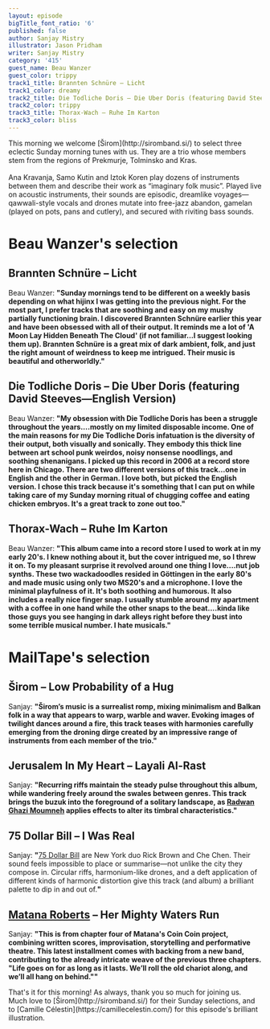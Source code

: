 ```yaml
---
layout: episode
bigTitle_font_ratio: '6'
published: false
author: Sanjay Mistry
illustrator: Jason Pridham
writer: Sanjay Mistry
category: '415'
guest_name: Beau Wanzer
guest_color: trippy
track1_title: Brannten Schnüre – Licht
track1_color: dreamy
track2_title: Die Todliche Doris – Die Uber Doris (featuring David Steeves—English Version)
track2_color: trippy
track3_title: Thorax-Wach – Ruhe Im Karton
track3_color: bliss
---
```

<p id="introduction">This morning we welcome [Širom](http://siromband.si/) to select three eclectic Sunday morning tunes with us. They are a trio whose members stem from the regions of Prekmurje, Tolminsko and Kras. 
<br><br>
Ana Kravanja, Samo Kutin and Iztok Koren play dozens of instruments between them and describe their work as “imaginary folk music”. Played live on acoustic instruments, their sounds are episodic, dreamlike voyages—qawwali-style vocals and drones mutate into free-jazz abandon, gamelan (played on pots, pans and cutlery), and secured with riviting bass sounds.
</p>


# Beau Wanzer's selection

## Brannten Schnüre – Licht
Beau Wanzer: **"**Sunday mornings tend to be different on a weekly basis depending on what hijinx I was getting into the previous night. For the most part, I prefer tracks that are soothing and easy on my mushy partially functioning brain. I discovered Brannten Schnüre earlier this year and have been obsessed with all of their output. It reminds me a lot of 'A Moon Lay Hidden Beneath The Cloud' (if not familiar...I suggest looking them up). Brannten Schnüre is a great mix of dark ambient, folk, and just the right amount of weirdness to keep me intrigued. Their music is beautiful and otherworldly.**"**

## Die Todliche Doris – Die Uber Doris (featuring David Steeves—English Version)
Beau Wanzer: **"**My obsession with Die Todliche Doris has been a struggle throughout the years....mostly on my limited disposable income. One of the main reasons for my Die Todliche Doris infatuation is the diversity of their output, both visually and sonically. They embody this thick line between art school punk weirdos, noisy nonsense noodlings, and soothing shenanigans. I picked up this record in 2006 at a record store here in Chicago. There are two different versions of this track...one in English and the other in German. I love both, but picked the English version. I chose this track because it's something that I can put on while taking care of my Sunday morning ritual of chugging coffee and eating chicken embryos. It's a great track to zone out too.**"**

## Thorax-Wach – Ruhe Im Karton
Beau Wanzer: **"**This album came into a record store I used to work at in my early 20's. I knew nothing about it, but the cover intrigued me, so I threw it on. To my pleasant surprise it revolved around one thing I love....nut job synths. These two wackadoodles resided in Göttingen in the early 80's and made music using only two MS20's and a microphone. I love the minimal playfulness of it. It's both soothing and humorous. It also includes a really nice finger snap. I usually stumble around my apartment with a coffee in one hand while the other snaps to the beat....kinda like those guys you see hanging in dark alleys right before they bust into some terrible musical number. I hate musicals.**"**


# MailTape's selection

## Širom – Low Probability of a Hug
Sanjay: **"**Širom’s music is a surrealist romp, mixing minimalism and Balkan folk in a way that appears to warp, warble and waver. Evoking images of twilight dances around a fire, this track teases with harmonies carefully emerging from the droning dirge created by an impressive range of instruments from each member of the trio.**"**

## Jerusalem In My Heart – Layali Al-Rast
Sanjay: **"**Recurring riffs maintain the steady pulse throughout this album, while wandering freely around the swales between genres. This track brings the buzuk into the foreground of a solitary landscape, as [Radwan Ghazi Moumneh](https://www.jerusaleminmyheart.com/) applies effects to alter its timbral characteristics.**"**

## 75 Dollar Bill – I Was Real
Sanjay: **"**[75 Dollar Bill](https://75-dollar-bill.bandcamp.com/) are New York duo Rick Brown and Che Chen. Their sound feels impossible to place or summarise—not unlike the city they compose in. Circular riffs, harmonium-like drones, and a deft application of different kinds of harmonic distortion give this track (and album) a brilliant palette to dip in and out of.**"**

## [Matana Roberts](http://www.matanaroberts.com/) – Her Mighty Waters Run
Sanjay: **"**This is from chapter four of Matana's Coin Coin project, combining written scores, improvisation, storytelling and performative theatre. This latest installment comes with backing from a new band, contributing to the already intricate weave of the previous three chapters. "Life goes on for as long as it lasts. We’ll roll the old chariot along, and we’ll all hang on behind."**"**


<p id="outroduction">That's it for this morning! As always, thank you so much for joining us. Much love to [Širom](http://siromband.si/) for their Sunday selections, and to [Camille Célestin](https://camillecelestin.com/) for this episode's brilliant illustration.</p>
